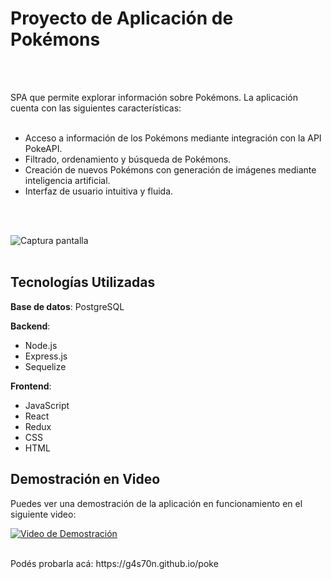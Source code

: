 # Proyecto de Aplicación de Pokémons
<br>
<br>

SPA que permite explorar información sobre Pokémons. La aplicación cuenta con las siguientes características:
<br>
<br>
- Acceso a información de los Pokémons mediante integración con la API PokeAPI.
- Filtrado, ordenamiento y búsqueda de Pokémons.
- Creación de nuevos Pokémons con generación de imágenes mediante inteligencia artificial.
- Interfaz de usuario intuitiva y fluida.
<br>
<br>


![Captura pantalla](https://i.postimg.cc/ZYBhtsJy/download.png)
<br>
<br>

## Tecnologías Utilizadas

**Base de datos**: PostgreSQL

**Backend**:
- Node.js 
- Express.js
- Sequelize 

**Frontend**:
- JavaScript
- React
- Redux
- CSS
- HTML



## Demostración en Video

Puedes ver una demostración de la aplicación en funcionamiento en el siguiente video:

[![Video de Demostración](https://i.postimg.cc/763NTVYH/pokeApp.jpg)](https://www.youtube.com/watch?v=MokPrB3BFos&ab_channel=Gast%C3%B3n)


<br>
Podés probarla acá: https://g4s70n.github.io/poke
